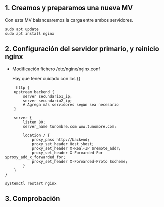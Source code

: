 ## 1. Creamos y preparamos una nueva MV

   Con esta MV balancearemos la carga entre ambos servidores.

```
sudo apt update
sudo apt install nginx
 ```

## 2. Configuración del servidor primario, y reinicio nginx

   * Modificación fichero /etc/nginx/nginx.conf

     Hay que tener cuidado con los {}

```
     http {
    upstream backend {
        server secundario1_ip;
        server secundario2_ip;
        # Agrega más servidores según sea necesario
    }

    server {
        listen 80;
        server_name tunombre.com www.tunombre.com;

        location / {
            proxy_pass http://backend;
            proxy_set_header Host $host;
            proxy_set_header X-Real-IP $remote_addr;
            proxy_set_header X-Forwarded-For $proxy_add_x_forwarded_for;
            proxy_set_header X-Forwarded-Proto $scheme;
        }
    }
}

systemctl restart nginx
```

## 3. Comprobación
